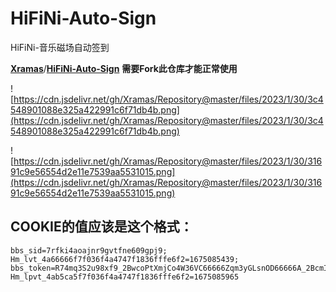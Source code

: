 # HiFiNi-Auto-Sign

HiFiNi-音乐磁场自动签到

[**Xramas**](https://github.com/Xramas)/**[HiFiNi-Auto-Sign](https://github.com/Xramas/HiFiNi-Auto-Sign)** **需要Fork此仓库才能正常使用**

![https://cdn.jsdelivr.net/gh/Xramas/Repository@master/files/2023/1/30/3c4548901088e325a422991c6f71db4b.png](https://cdn.jsdelivr.net/gh/Xramas/Repository@master/files/2023/1/30/3c4548901088e325a422991c6f71db4b.png)

![https://cdn.jsdelivr.net/gh/Xramas/Repository@master/files/2023/1/30/31691c9e56554d2e11e7539aa5531015.png](https://cdn.jsdelivr.net/gh/Xramas/Repository@master/files/2023/1/30/31691c9e56554d2e11e7539aa5531015.png)                                        
## COOKIE的值应该是这个格式：
```
bbs_sid=7rfki4aoajnr9gvtfne609gpj9; Hm_lvt_4a66666f7f036f4a4747f1836fffe6f2=1675085439; bbs_token=R74mq3S2u98xf9_2BwcoPtXmjCo4W36VC66666Zqm3yGLsnOD66666A_2BcmIu3fGxT_2B3JDdnp1OHPO2IG21YaeQuknLnTW7DFOV; Hm_lpvt_4ab5ca5f7f036f4a4747f1836fffe6f2=1675085965
```
